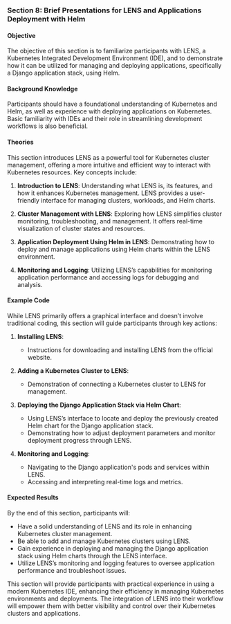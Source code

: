 ### Section 8: Brief Presentations for LENS and Applications Deployment with Helm

#### Objective
The objective of this section is to familiarize participants with LENS, a Kubernetes Integrated Development Environment (IDE), and to demonstrate how it can be utilized for managing and deploying applications, specifically a Django application stack, using Helm.

#### Background Knowledge
Participants should have a foundational understanding of Kubernetes and Helm, as well as experience with deploying applications on Kubernetes. Basic familiarity with IDEs and their role in streamlining development workflows is also beneficial.

#### Theories
This section introduces LENS as a powerful tool for Kubernetes cluster management, offering a more intuitive and efficient way to interact with Kubernetes resources. Key concepts include:

1. **Introduction to LENS**: Understanding what LENS is, its features, and how it enhances Kubernetes management. LENS provides a user-friendly interface for managing clusters, workloads, and Helm charts.

2. **Cluster Management with LENS**: Exploring how LENS simplifies cluster monitoring, troubleshooting, and management. It offers real-time visualization of cluster states and resources.

3. **Application Deployment Using Helm in LENS**: Demonstrating how to deploy and manage applications using Helm charts within the LENS environment.

4. **Monitoring and Logging**: Utilizing LENS’s capabilities for monitoring application performance and accessing logs for debugging and analysis.

#### Example Code
While LENS primarily offers a graphical interface and doesn’t involve traditional coding, this section will guide participants through key actions:

1. **Installing LENS**:
   - Instructions for downloading and installing LENS from the official website.

2. **Adding a Kubernetes Cluster to LENS**:
   - Demonstration of connecting a Kubernetes cluster to LENS for management.

3. **Deploying the Django Application Stack via Helm Chart**:
   - Using LENS’s interface to locate and deploy the previously created Helm chart for the Django application stack.
   - Demonstrating how to adjust deployment parameters and monitor deployment progress through LENS.

4. **Monitoring and Logging**:
   - Navigating to the Django application's pods and services within LENS.
   - Accessing and interpreting real-time logs and metrics.

#### Expected Results
By the end of this section, participants will:

- Have a solid understanding of LENS and its role in enhancing Kubernetes cluster management.
- Be able to add and manage Kubernetes clusters using LENS.
- Gain experience in deploying and managing the Django application stack using Helm charts through the LENS interface.
- Utilize LENS’s monitoring and logging features to oversee application performance and troubleshoot issues.

This section will provide participants with practical experience in using a modern Kubernetes IDE, enhancing their efficiency in managing Kubernetes environments and deployments. The integration of LENS into their workflow will empower them with better visibility and control over their Kubernetes clusters and applications.